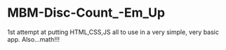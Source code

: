 # MBM-Disc-Count_-Em_Up
1st attempt at putting HTML,CSS,JS all to use in a very simple, very basic app. Also...math!!!
